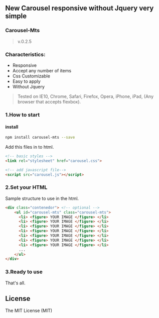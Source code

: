 ## New Carousel responsive without Jquery very simple

### Carousel-Mts ###
>v.0.2.5

### Characteristics:
* Responsive
* Accept any number of items
* Css Customizable
* Easy to apply
* Without Jquery

> Tested on IE10, Chrome, Safari, Firefox, Opera, iPhone, iPad, (Any browser that accepts flexbox).


### 1.How to start
#### install

```bash
npm install carousel-mts --save
```

Add this files in to html.


```html
<!-- basic styles -->
<link rel="stylesheet" href="carousel.css">

<!-- add javascript file-->
<script src="carousel.js"></script>
```
### 2.Set your HTML
Sample structure to use in the html.

```html
<div class="contenedor"> <!-- optional -->
	<ul id="carousel-mts" class="carousel-mts">
	  <li> <figure> YOUR IMAGE </figure> </li>
	  <li> <figure> YOUR IMAGE </figure> </li>
	  <li> <figure> YOUR IMAGE </figure> </li>
	  <li> <figure> YOUR IMAGE </figure> </li>
	  <li> <figure> YOUR IMAGE </figure> </li>
	  <li> <figure> YOUR IMAGE </figure> </li>
	  <li> <figure> YOUR IMAGE </figure> </li>
	  ...
	</ul>
</div>
```
### 3.Ready to use
That's all.


License
------------
The MIT License (MIT)
